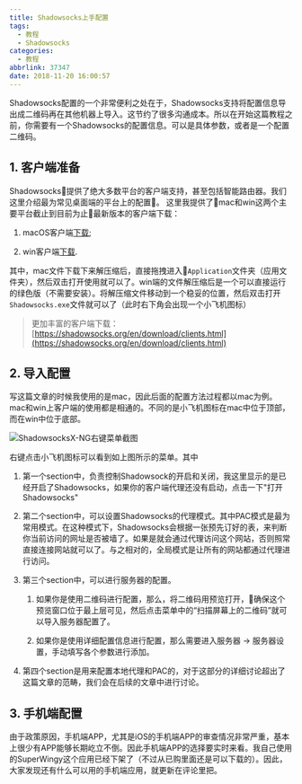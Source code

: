 ```yaml
---
title: Shadowsocks上手配置
tags:
  - 教程
  - Shadowsocks
categories:
  - 教程
abbrlink: 37347
date: 2018-11-20 16:00:57
---
```


Shadowsocks配置的一个非常便利之处在于，Shadowsocks支持将配置信息导出成二维码再在其他机器上导入。这节约了很多沟通成本。所以在开始这篇教程之前，你需要有一个Shadowsocks的配置信息。可以是具体参数，或者是一个配置二维码。<!--more-->

## 1. 客户端准备

Shadowsocks提供了绝大多数平台的客户端支持，甚至包括智能路由器。我们这里介绍最为常见桌面端的平台上的配置。 这里我提供了mac和win这两个主要平台截止到目前为止最新版本的客户端下载：

1. macOS客户端[下载](https://query.codewoody.com/query?bucket=default&resname=ShadowsocksX-NG.app.1.8.2.zip);

2. win客户端[下载](https://query.codewoody.com/query?bucket=default&resname=Shadowsocks-4.1.2.zip).

其中，mac文件下载下来解压缩后，直接拖拽进入`Application`文件夹（应用文件夹），然后双击打开使用就可以了。win端的文件解压缩后是一个可以直接运行的绿色版（不需要安装）。将解压缩文件移动到一个稳妥的位置，然后双击打开`Shadowsocks.exe`文件就可以了（此时右下角会出现一个小飞机图标）

> 更加丰富的客户端下载：[https://shadowsocks.org/en/download/clients.html](https://shadowsocks.org/en/download/clients.html)

## 2. 导入配置

写这篇文章的时候我使用的是mac，因此后面的配置方法过程都以mac为例。mac和win上客户端的使用都是相通的。不同的是小飞机图标在mac中位于顶部，而在win中位于底部。

![ShadowsocksX-NG右键菜单截图](https://imgs.codewoody.com/uploads/big/4a786c9b2480fd09923f5a591e5ce51a.png)

右键点击小飞机图标可以看到如上图所示的菜单。其中

1. 第一个section中，负责控制Shadowsock的开启和关闭，我这里显示的是已经开启了Shadowsocks，如果你的客户端代理还没有启动，点击一下"打开 Shadowsocks"

2. 第二个section中，可以设置Shadowsocks的代理模式。其中PAC模式是最为常用模式。在这种模式下，Shadowsocks会根据一张预先订好的表，来判断你当前访问的网址是否被墙了。如果是就会通过代理访问这个网站，否则照常直接连接网站就可以了。与之相对的，全局模式是让所有的网站都通过代理进行访问。

3. 第三个section中，可以进行服务器的配置。

    1. 如果你是使用二维码进行配置，那么，将二维码用预览打开，确保这个预览窗口位于最上层可见，然后点击菜单中的“扫描屏幕上的二维码”就可以导入服务器配置了。

    2. 如果你是使用详细配置信息进行配置，那么需要进入服务器 -> 服务器设置，手动填写各个参数进行添加。

4. 第四个section是用来配置本地代理和PAC的，对于这部分的详细讨论超出了这篇文章的范畴，我们会在后续的文章中进行讨论。

## 3. 手机端配置

由于政策原因，手机端APP，尤其是iOS的手机端APP的审查情况非常严重，基本上很少有APP能够长期屹立不倒。因此手机端APP的选择要实时来看。我自己使用的SuperWingy这个应用已经下架了（不过从已购里面还是可以下载的）。因此，大家发现还有什么可以用的手机端应用，就更新在评论里把。
